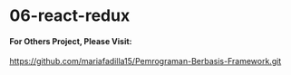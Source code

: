 # 06-react-redux

#### For Others Project, Please Visit:
https://github.com/mariafadilla15/Pemrograman-Berbasis-Framework.git
